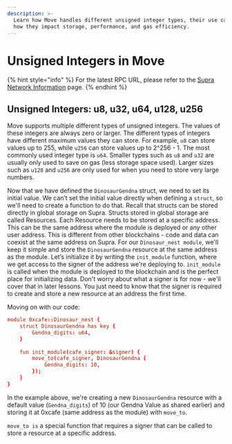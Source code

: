 ```yaml
---
description: >-
  Learn how Move handles different unsigned integer types, their use cases, and
  how they impact storage, performance, and gas efficiency.
---
```


# Unsigned Integers in Move

{% hint style="info" %}
For the latest RPC URL, please refer to the [Supra Network Information](https://docs.supra.com/network-information) page.
{% endhint %}

## Unsigned Integers: u8, u32, u64, u128, u256

Move supports multiple different types of unsigned integers. The values of these integers are always zero or larger. The different types of integers have different maximum values they can store. For example, `u8` can store values up to 255, while `u256` can store values up to 2^256 - 1. The most commonly used integer type is `u64`. Smaller types such as `u8` and `u32` are usually only used to save on gas (less storage space used). Larger sizes such as `u128` and `u256` are only used for when you need to store very large numbers.

Now that we have defined the `DinosaurGendna` struct, we need to set its initial value. We can’t set the initial value directly when defining a `struct`, so we'll need to create a function to do that. Recall that structs can be stored directly in global storage on Supra. Structs stored in global storage are called Resources. Each Resource needs to be stored at a specific address. This can be the same address where the module is deployed or any other user address. This is different from other blockchains - code and data can coexist at the same address on Supra. For our `Dinosaur_nest module`, we'll keep it simple and store the `DinosaurGendna` resource at the same address as the module. Let’s initialize it by writing the `init_module` function, where we get access to the signer of the address we're deploying to. `init_module` is called when the module is deployed to the blockchain and is the perfect place for initializing data. Don't worry about what a signer is for now - we'll cover that in later lessons. You just need to know that the signer is required to create and store a new resource at an address the first time.

Moving on with our code:

```toml
module 0xcafe::Dinosaur_nest {
    struct DinosaurGendna has key {
        Gendna_digits: u64,
    }
    
    fun init_module(cafe_signer: &signer) {
        move_to(cafe_signer, DinosaurGendna {
            Gendna_digits: 10,
        });
    }
}
```

In the example above, we're creating a new `DinosaurGendna` resource with a default value (`Gendna_digits`) of 10 (our Gendna Value as shared earlier) and storing it at 0xcafe (same address as the module) with `move_to`.

`move_to is` a special function that requires a signer that can be called to store a resource at a specific address.
